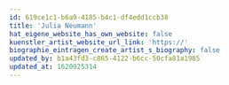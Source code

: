 ```yaml
---
id: 619ce1c1-b6a9-4185-b4c1-df4edd1ccb38
title: 'Julia Neumann'
hat_eigene_website_has_own_website: false
kuenstler_artist_website_url_link: 'https://'
biographie_eintragen_create_artist_s_biography: false
updated_by: b1a43fd3-c865-4122-b6cc-50cfa81a1985
updated_at: 1620925314
---
```

